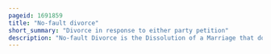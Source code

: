 ```yaml
---
pageid: 1691859
title: "No-fault divorce"
short_summary: "Divorce in response to either party petition"
description: "No-fault Divorce is the Dissolution of a Marriage that does not require the Provement of any Wrongdoing by either Party. Laws providing no Fault Divorce allow a Family Court to grant Divorce in Response to a Petition from either Party of the Marriage without requiring the Petitioner to provide Evidence of a Breach of the marital Contract."
---
```

